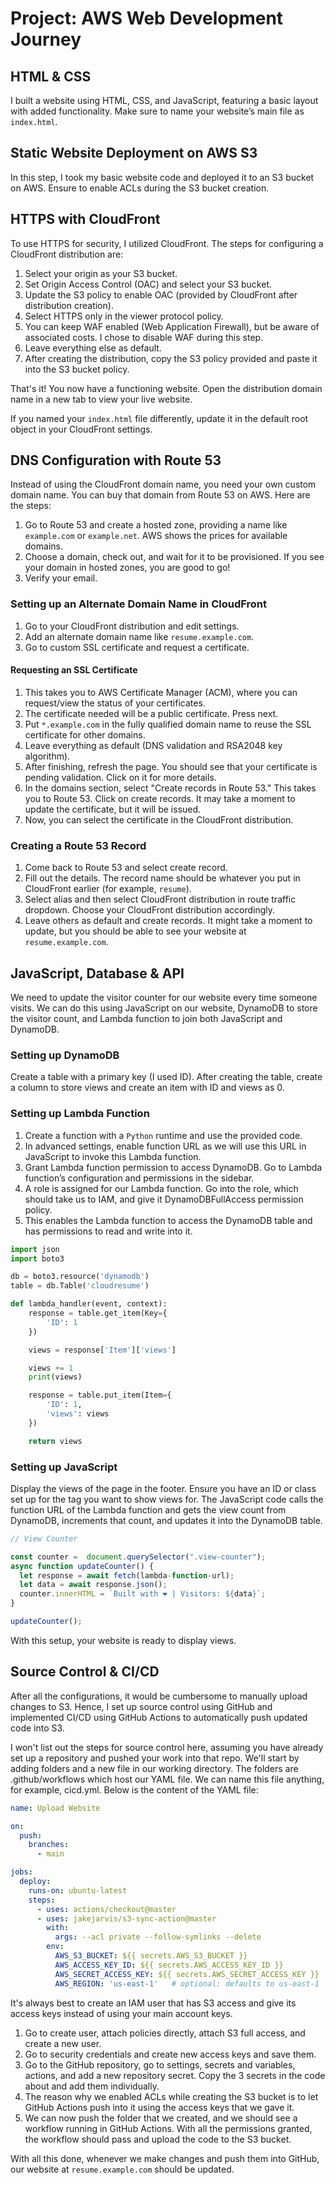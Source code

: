 # Project: AWS Web Development Journey

## HTML & CSS

I built a website using HTML, CSS, and JavaScript, featuring a basic layout with added functionality. Make sure to name your website’s main file as `index.html`.

## Static Website Deployment on AWS S3

In this step, I took my basic website code and deployed it to an S3 bucket on AWS. Ensure to enable ACLs during the S3 bucket creation.

## HTTPS with CloudFront

To use HTTPS for security, I utilized CloudFront. The steps for configuring a CloudFront distribution are:

1. Select your origin as your S3 bucket.
2. Set Origin Access Control (OAC) and select your S3 bucket.
3. Update the S3 policy to enable OAC (provided by CloudFront after distribution creation).
4. Select HTTPS only in the viewer protocol policy.
5. You can keep WAF enabled (Web Application Firewall), but be aware of associated costs. I chose to disable WAF during this step.
6. Leave everything else as default.
7. After creating the distribution, copy the S3 policy provided and paste it into the S3 bucket policy.

That's it! You now have a functioning website. Open the distribution domain name in a new tab to view your live website.

If you named your `index.html` file differently, update it in the default root object in your CloudFront settings.

## DNS Configuration with Route 53

Instead of using the CloudFront domain name, you need your own custom domain name. You can buy that domain from Route 53 on AWS. Here are the steps:

1. Go to Route 53 and create a hosted zone, providing a name like `example.com` or `example.net`. AWS shows the prices for available domains.
2. Choose a domain, check out, and wait for it to be provisioned. If you see your domain in hosted zones, you are good to go!
3. Verify your email.

### Setting up an Alternate Domain Name in CloudFront

1. Go to your CloudFront distribution and edit settings.
2. Add an alternate domain name like `resume.example.com`.
3. Go to custom SSL certificate and request a certificate.

#### Requesting an SSL Certificate

1. This takes you to AWS Certificate Manager (ACM), where you can request/view the status of your certificates.
2. The certificate needed will be a public certificate. Press next.
3. Put `*.example.com` in the fully qualified domain name to reuse the SSL certificate for other domains.
4. Leave everything as default (DNS validation and RSA2048 key algorithm).
5. After finishing, refresh the page. You should see that your certificate is pending validation. Click on it for more details.
6. In the domains section, select "Create records in Route 53." This takes you to Route 53. Click on create records. It may take a moment to update the certificate, but it will be issued.
7. Now, you can select the certificate in the CloudFront distribution.

### Creating a Route 53 Record

1. Come back to Route 53 and select create record.
2. Fill out the details. The record name should be whatever you put in CloudFront earlier (for example, `resume`).
3. Select alias and then select CloudFront distribution in route traffic dropdown. Choose your CloudFront distribution accordingly.
4. Leave others as default and create records. It might take a moment to update, but you should be able to see your website at `resume.example.com`.

## JavaScript, Database & API

We need to update the visitor counter for our website every time someone visits. We can do this using JavaScript on our website, DynamoDB to store the visitor count, and Lambda function to join both JavaScript and DynamoDB.

### Setting up DynamoDB

Create a table with a primary key (I used ID). After creating the table, create a column to store views and create an item with ID and views as 0.

### Setting up Lambda Function

1. Create a function with a `Python` runtime and use the provided code.
2. In advanced settings, enable function URL as we will use this URL in JavaScript to invoke this Lambda function.
3. Grant Lambda function permission to access DynamoDB. Go to Lambda function’s configuration and permissions in the sidebar.
4. A role is assigned for our Lambda function. Go into the role, which should take us to IAM, and give it DynamoDBFullAccess permission policy.
5. This enables the Lambda function to access the DynamoDB table and has permissions to read and write into it.

```python
import json
import boto3

db = boto3.resource('dynamodb')
table = db.Table('cloudresume')

def lambda_handler(event, context):
    response = table.get_item(Key={
        'ID': 1
    })

    views = response['Item']['views']

    views += 1
    print(views)

    response = table.put_item(Item={
        'ID': 1,
        'views': views
    })

    return views
```

### Setting up JavaScript

Display the views of the page in the footer. Ensure you have an ID or class set up for the tag you want to show views for.
The JavaScript code calls the function URL of the Lambda function and gets the view count from DynamoDB, increments that count, and updates it into the DynamoDB table.
```jsx
// View Counter

const counter =  document.querySelector(".view-counter");
async function updateCounter() {
  let response = await fetch(lambda-function-url);
  let data = await response.json();
  counter.innerHTML = `Built with ❤️ | Visitors: ${data}`;
}

updateCounter();
```
With this setup, your website is ready to display views.

## Source Control & CI/CD
After all the configurations, it would be cumbersome to manually upload changes to S3. Hence, I set up source control using GitHub and implemented CI/CD using GitHub Actions to automatically push updated code into S3.

I won't list out the steps for source control here, assuming you have already set up a repository and pushed your work into that repo. We'll start by adding folders and a new file in our working directory. The folders are .github/workflows which host our YAML file. We can name this file anything, for example, cicd.yml. Below is the content of the YAML file:

```yaml
name: Upload Website

on:
  push:
    branches:
      - main

jobs:
  deploy:
    runs-on: ubuntu-latest
    steps:
      - uses: actions/checkout@master
      - uses: jakejarvis/s3-sync-action@master
        with:
          args: --acl private --follow-symlinks --delete
        env:
          AWS_S3_BUCKET: ${{ secrets.AWS_S3_BUCKET }}
          AWS_ACCESS_KEY_ID: ${{ secrets.AWS_ACCESS_KEY_ID }}
          AWS_SECRET_ACCESS_KEY: ${{ secrets.AWS_SECRET_ACCESS_KEY }}
          AWS_REGION: 'us-east-1'   # optional: defaults to us-east-1
```
It's always best to create an IAM user that has S3 access and give its access keys instead of using your main account keys.

1. Go to create user, attach policies directly, attach S3 full access, and create a new user.
2. Go to security credentials and create new access keys and save them.
3. Go to the GitHub repository, go to settings, secrets and variables, actions, and add a new repository secret. Copy the 3 secrets in the code about and add them individually.
4. The reason why we enabled ACLs while creating the S3 bucket is to let GitHub Actions push into it using the access keys that we gave it.
5. We can now push the folder that we created, and we should see a workflow running in GitHub Actions. With all the permissions granted, the workflow should pass and upload the code to the S3 bucket.

With all this done, whenever we make changes and push them into GitHub, our website at `resume.example.com` should be updated.